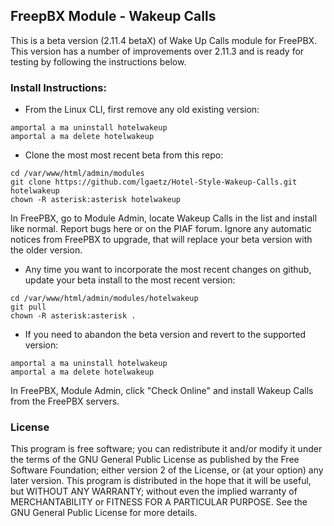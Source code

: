 <h2>FreepBX Module - Wakeup Calls</h2>

This is a beta version (2.11.4 betaX) of Wake Up Calls module for FreePBX. This version has a number of improvements over 2.11.3 and is ready for testing by following the instructions below.

<h3>Install Instructions:</h3>

* From the Linux CLI, first remove any old existing version:
```
amportal a ma uninstall hotelwakeup
amportal a ma delete hotelwakeup
```

* Clone the most most recent beta from this repo:
```
cd /var/www/html/admin/modules
git clone https://github.com/lgaetz/Hotel-Style-Wakeup-Calls.git hotelwakeup
chown -R asterisk:asterisk hotelwakeup
```
In FreePBX, go to Module Admin, locate Wakeup Calls in the list and install like normal. Report bugs here or on the PIAF forum. Ignore any automatic notices from FreePBX to upgrade, that will replace your beta version with the older version.


* Any time you want to incorporate the most recent changes on github, update your beta install to the most recent version:
```
cd /var/www/html/admin/modules/hotelwakeup
git pull
chown -R asterisk:asterisk .
```

* If you need to abandon the beta version and revert to the supported version:
```
amportal a ma uninstall hotelwakeup
amportal a ma delete hotelwakeup
```
In FreePBX, Module Admin, click "Check Online" and install Wakeup Calls from the FreePBX servers.


<h3>License</h3>
This program is free software; you can redistribute it and/or
modify it under the terms of the GNU General Public License
as published by the Free Software Foundation; either version 2
of the License, or (at your option) any later version.
This program is distributed in the hope that it will be useful,
but WITHOUT ANY WARRANTY; without even the implied warranty of
MERCHANTABILITY or FITNESS FOR A PARTICULAR PURPOSE.  See the
GNU General Public License for more details.

